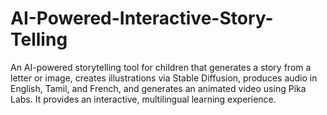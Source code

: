 # AI-Powered-Interactive-Story-Telling
An AI-powered storytelling tool for children that generates a story from a letter or image, creates illustrations via Stable Diffusion, produces audio in English, Tamil, and French, and generates an animated video using Pika Labs. It provides an interactive, multilingual learning experience.
